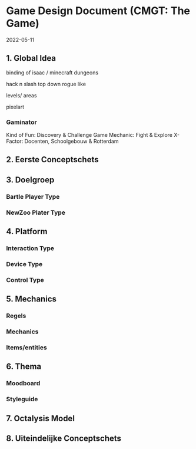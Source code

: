 # Game Design Document (CMGT: The Game)
2022-05-11

## 1. Global Idea

binding of isaac / minecraft dungeons

hack n slash 
top down
rogue like

levels/ areas

pixelart

### Gaminator

Kind of Fun: Discovery & Challenge
Game Mechanic: Fight & Explore
X-Factor: Docenten, Schoolgebouw & Rotterdam

## 2. Eerste Conceptschets


## 3. Doelgroep

### Bartle Player Type

### NewZoo Plater Type

## 4. Platform

### Interaction Type

### Device Type

### Control Type

## 5. Mechanics

### Regels

### Mechanics

### Items/entities

## 6. Thema

### Moodboard

### Styleguide

## 7. Octalysis Model

## 8. Uiteindelijke Conceptschets
